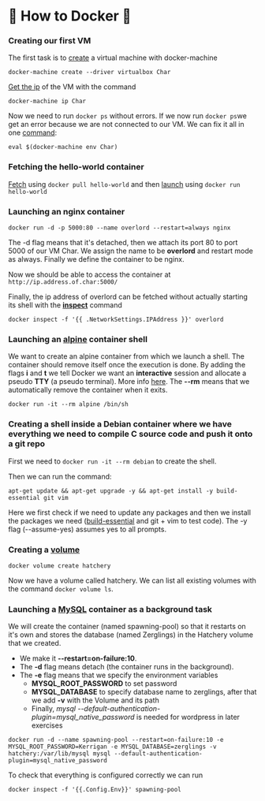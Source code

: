 # 🐳 How to Docker 🐳

### Creating our first VM

The first task is to [create](https://docs.docker.com/machine/reference/create/) a virtual machine with docker-machine

`docker-machine create --driver virtualbox Char`

[Get the ip](https://docs.docker.com/machine/reference/ip/) of the VM with the command

`docker-machine ip Char`

Now we need to run `docker ps` without errors. If we now run `docker ps`we get an error because we are not connected to our VM. We can fix it all in one [command](https://docs.docker.com/v17.09/machine/reference/env/):

`eval $(docker-machine env Char)`

### Fetching the hello-world container

[Fetch](https://docs.docker.com/engine/reference/commandline/pull/) using `docker pull hello-world` and then [launch](https://docs.docker.com/engine/reference/run/) using `docker run hello-world`

### Launching an nginx container

`docker run -d -p 5000:80 --name overlord --restart=always nginx`

The -d flag means that it's detached, then we attach its port 80 to port 5000 of our VM Char. We assign the name to be __overlord__ and restart mode as always. Finally we define the container to be nginx.

Now we should be able to access the container at `http://ip.address.of.char:5000/`

Finally, the ip address of overlord can be fetched without actually starting its shell with the [__inspect__](https://docs.docker.com/engine/reference/commandline/inspect/) command

`docker inspect -f '{{ .NetworkSettings.IPAddress }}' overlord`

### Launching an [alpine](https://hub.docker.com/_/alpine) container shell

We want to create an alpine container from which we launch a shell. The container should remove itself once the execution is done. By adding the flags __i__ and __t__ we tell Docker we want an __interactive__ session and allocate a pseudo __TTY__ (a pseudo terminal). More info [here](https://stackoverflow.com/questions/35689628/starting-a-shell-in-the-docker-alpine-container#%20alpine-container/43564198#43564198). The __--rm__ means that we automatically remove the container when it exits.

`docker run -it --rm alpine /bin/sh`

### Creating a shell inside a Debian container where we have everything we need to compile C source code and push it onto a git repo

First we need to `docker run -it --rm debian` to create the shell.

Then we can run the command:

```
apt-get update && apt-get upgrade -y && apt-get install -y build-essential git vim
```
Here we first check if we need to update any packages and then we install the packages we need ([build-essential](https://packages.ubuntu.com/xenial/build-essential) and git + vim to test code). The -y flag (--assume-yes) assumes yes to all prompts.

### Creating a [volume](https://docs.docker.com/storage/volumes/)

`docker volume create hatchery`

Now we have a volume called hatchery. We can list all existing volumes with the command `docker volume ls`.

### Launching a [MySQL](https://hub.docker.com/_/mysql) container as a background task

We will create the container (named spawning-pool) so that it restarts on it's own and stores the database (named Zerglings) in the Hatchery volume that we created.

- We make it __--restart=on-failure:10__.
- The __-d__ flag means detach (the container runs in the background).
- The __-e__ flag means that we specify the environment variables
  - __MYSQL_ROOT_PASSWORD__ to set password
  - __MYSQL_DATABASE__ to specify database name to zerglings, after that we add __-v__ with the Volume and its path
  - Finally, *mysql --default-authentication-plugin=mysql_native_password* is needed for wordpress in later exercises
  
```
docker run -d --name spawning-pool --restart=on-failure:10 -e MYSQL_ROOT_PASSWORD=Kerrigan -e MYSQL_DATABASE=zerglings -v hatchery:/var/lib/mysql mysql --default-authentication-plugin=mysql_native_password
```
To check that everything is configured correctly we can run
```
docker inspect -f '{{.Config.Env}}' spawning-pool
```

